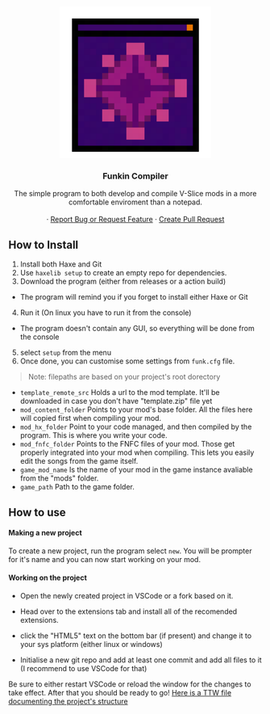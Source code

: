 <!-- PROJECT LOGO -->
<br />
<div align="center">
  <a href="https://github.com/FunkinCompiler/FunkinCompiler">
    <img src="icon.png" alt="Logo" width="300" height="300">
  </a>

<h3 align="center">Funkin Compiler</h3>

  <p align="center">
    The simple program to both develop and compile V-Slice mods in a more comfortable enviroment than a notepad.
    <br />
    <br />
    ·
    <a href="https://github.com/FunkinCompiler/FunkinCompiler/issues">Report Bug or Request Feature</a>
    ·
    <a href="https://github.com/FunkinCompiler/FunkinCompiler/pulls">Create Pull Request</a>
  </p>
</div>

## How to Install

1. Install both Haxe and Git
2. Use ``haxelib setup`` to create an empty repo for dependencies.
3. Download the program (either from releases or a action build)
 - The program will remind you if you forget to install either Haxe or Git
4. Run it (On linux you have to run it from the console)
 - The program doesn't contain any GUI, so everything will be done from the console
5. select  `setup` from the menu
6. Once done, you can customise some settings from ``funk.cfg`` file.
> Note: filepaths are based on your project's root dorectory
 - ``template_remote_src`` Holds a url to the mod template. 
 It'll be downloaded in case you don't have "template.zip" file yet
 - ``mod_content_folder`` Points to your mod's base folder. 
 All the files here will copied first when compiling your mod.
 - ``mod_hx_folder`` Point to your code managed, and then compiled by the program.
 This is where you write your code.
 - ``mod_fnfc_folder`` Points to the FNFC files of your mod. 
 Those get properly integrated into your mod when compiling.
 This lets you easily edit the songs from the game itself.
 - ``game_mod_name`` Is the name of your mod in the game instance
 avaliable from the "mods" folder.
 - ``game_path`` Path to the game folder.

## How to use

#### Making a new project

To create a new project, run the program select `new`. 
You will be prompter for it's name and you can now start working on your mod.

#### Working on the project

- Open the newly created project in VSCode or a fork based on it. 
- Head over to the extensions tab and install all of the recomended extensions.

- click the "HTML5" text on the bottom bar (if present) and change it to your sys platform (either linux or windows)
- Initialise a new git repo and add at least one commit and add all files to it (I recommend to use VSCode for that)

Be sure to either restart VSCode or reload the window for the changes to take effect. After that you should be ready to go!
[Here is a TTW file documenting the project's structure](./GETTING_STARED.md)

